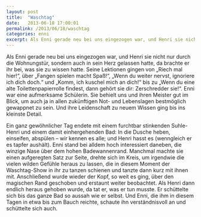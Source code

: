 ```yaml
---
layout: post
title:  "Waschtag"
date:   2013-06-18 17:00:01
permalink: /2013/06/18/waschtag
categories: enni
excerpt: Als Enni gerade neu bei uns eingezogen war, und Henri sie nicht nur durch die Wohnungstür, sondern auch in sein Herz gelassen hatte, da brachte er ihr bei, was sie zu wissen hatte.
---
```


Als Enni gerade neu bei uns eingezogen war, und Henri sie nicht nur durch die Wohnungstür, sondern auch in sein Herz gelassen hatte, da brachte er ihr bei, was sie zu wissen hatte. Seine Lektionen gingen von „Riech mal hier!“, über „Fangen spielen macht Spaß!“, „Wenn du weiter nervst, ignoriere ich dich doch.“ und „Komm, ich kuschel mich an dich!“ bis zu „Wenn du eine alte Toilettenpapierrolle findest, dann gehört sie dir: Zerschredder sie!“. Enni war eine aufmerksame Schülerin. Sie behielt uns und ihren Meister gut im Blick, um auch ja in allen zukünftigen Not- und Lebenslagen bestmöglich gewappnet zu sein. Und ihre Leidenschaft zu neuem Wissen ging bis ins kleinste Detail.

Ein ganz gewöhnlicher Tag endete mit einem furchtbar stinkenden Suhle-Henri und einem damit einhergehenden Bad: In die Dusche heben, einseifen, abspülen – wir kennen es alle; und Henri hasst es (wenngleich er es tapfer aushält). Enni stand bei alldem hoch interessiert daneben, die winzige Nase über dem hohen Badewannenrand. Manchmal machte sie einen aufgeregten Satz zur Seite, drehte sich im Kreis, um irgendwie die vielen wilden Gefühle heraus zu lassen, die in diesem Moment der Waschtag-Show in ihr zu tanzen schienen und tanzte dann kurz mit ihnen mit. Anschließend wurde wieder der Kopf, so weit es ging, über den magischen Rand geschoben und erstaunt weiter beobachtet. Als Henri dann endlich heraus gehoben wurde, da tat er, was er tun musste. Er schüttelte sich bis das ganze Bad so aussah wie er selbst. Und Enni, die ihm in diesem Tagen in etwa bis zum Bauch reichte, schaute ihn verständnisvoll an und schüttelte sich auch.